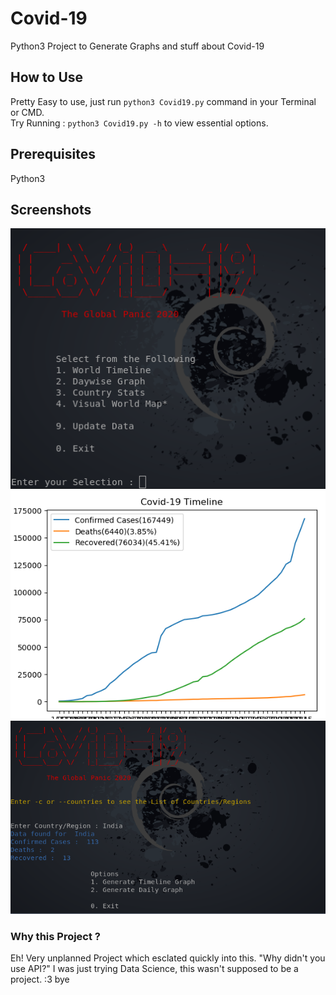 # Covid-19
Python3 Project to Generate Graphs and stuff about Covid-19

## How to Use
Pretty Easy to use, just run `python3 Covid19.py` command in your Terminal or CMD.  
Try Running : `python3 Covid19.py -h` to view essential options.

## Prerequisites
Python3

## Screenshots
<img src="https://github.com/akashdeepb/Covid-19/blob/master/screenshots/covid19_main.png">
<img src="https://github.com/akashdeepb/Covid-19/blob/master/screenshots/covid19_timeline.png">
<img src="https://github.com/akashdeepb/Covid-19/blob/master/screenshots/covid19_country.png">


### Why this Project ?
Eh! Very unplanned Project which esclated quickly into this. "Why didn't you use API?" I was just trying Data Science, this wasn't supposed to be a project. :3 bye
